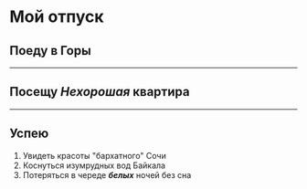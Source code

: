 # Мой отпуск

## Поеду в **Горы**

---
## Посещу **_Нехорошая_ квартира**

---
## Успею
1. Увидеть красоты "бархатного" Сочи
2. Коснуться изумрудных вод Байкала
3. Потеряться в череде **_белых_** ночей без сна
